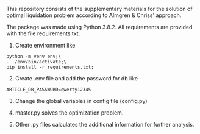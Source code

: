 This repository consists of the supplementary materials for the solution of optimal liquidation problem according to Almgren & Chriss' approach. 

The package was made using Python 3.8.2. All requirements are provided with the file requirements.txt. 

1. Create environment like 
```{python}
python -m venv env;\
. ./env/bin/activate;\
pip install -r requirements.txt;
```
2. Create .env file and add the password for db like 
```{bash}
ARTICLE_DB_PASSWORD=qwerty12345
```
3. Change the global variables in config file (config.py)

4. master.py solves the optimization problem.
5. Other .py files calculates the additional information for further analysis.
